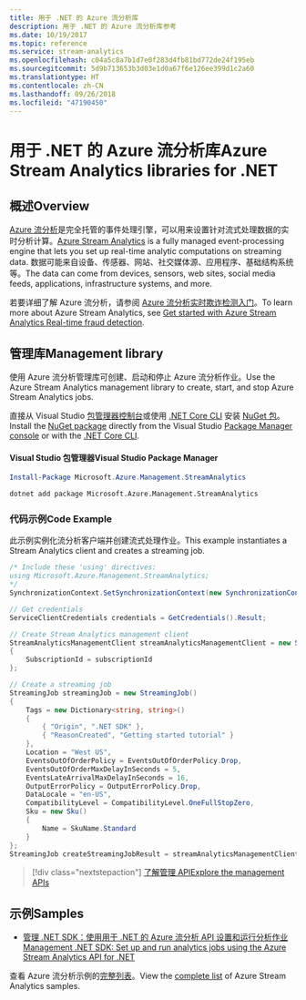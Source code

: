 ```yaml
---
title: 用于 .NET 的 Azure 流分析库
description: 用于 .NET 的 Azure 流分析库参考
ms.date: 10/19/2017
ms.topic: reference
ms.service: stream-analytics
ms.openlocfilehash: c04a5c8a7b1d7e0f283d4fb81bd772de24f195eb
ms.sourcegitcommit: 5d9b713653b3d03e1d0a67f6e126ee399d1c2a60
ms.translationtype: HT
ms.contentlocale: zh-CN
ms.lasthandoff: 09/26/2018
ms.locfileid: "47190450"
---
```

# <a name="azure-stream-analytics-libraries-for-net"></a><span data-ttu-id="98721-103">用于 .NET 的 Azure 流分析库</span><span class="sxs-lookup"><span data-stu-id="98721-103">Azure Stream Analytics libraries for .NET</span></span>

## <a name="overview"></a><span data-ttu-id="98721-104">概述</span><span class="sxs-lookup"><span data-stu-id="98721-104">Overview</span></span>

<span data-ttu-id="98721-105">[Azure 流分析](/azure/stream-analytics/stream-analytics-introduction)是完全托管的事件处理引擎，可以用来设置针对流式处理数据的实时分析计算。</span><span class="sxs-lookup"><span data-stu-id="98721-105">[Azure Stream Analytics](/azure/stream-analytics/stream-analytics-introduction) is a fully managed event-processing engine that lets you set up real-time analytic computations on streaming data.</span></span> <span data-ttu-id="98721-106">数据可能来自设备、传感器、网站、社交媒体源、应用程序、基础结构系统等。</span><span class="sxs-lookup"><span data-stu-id="98721-106">The data can come from devices, sensors, web sites, social media feeds, applications, infrastructure systems, and more.</span></span> 

<span data-ttu-id="98721-107">若要详细了解 Azure 流分析，请参阅 [Azure 流分析实时欺诈检测入门](/azure/stream-analytics/stream-analytics-real-time-fraud-detection)。</span><span class="sxs-lookup"><span data-stu-id="98721-107">To learn more about Azure Stream Analytics, see [Get started with Azure Stream Analytics Real-time fraud detection](/azure/stream-analytics/stream-analytics-real-time-fraud-detection).</span></span>


## <a name="management-library"></a><span data-ttu-id="98721-108">管理库</span><span class="sxs-lookup"><span data-stu-id="98721-108">Management library</span></span>

<span data-ttu-id="98721-109">使用 Azure 流分析管理库可创建、启动和停止 Azure 流分析作业。</span><span class="sxs-lookup"><span data-stu-id="98721-109">Use the Azure Stream Analytics management library to create, start, and stop Azure Stream Analytics jobs.</span></span>

<span data-ttu-id="98721-110">直接从 Visual Studio [包管理器控制台][PackageManager]或使用 [.NET Core CLI][DotNetCLI] 安装 [NuGet 包](https://www.nuget.org/packages/Microsoft.Azure.Management.StreamAnalytics)。</span><span class="sxs-lookup"><span data-stu-id="98721-110">Install the [NuGet package](https://www.nuget.org/packages/Microsoft.Azure.Management.StreamAnalytics) directly from the Visual Studio [Package Manager console][PackageManager] or with the [.NET Core CLI][DotNetCLI].</span></span>

#### <a name="visual-studio-package-manager"></a><span data-ttu-id="98721-111">Visual Studio 包管理器</span><span class="sxs-lookup"><span data-stu-id="98721-111">Visual Studio Package Manager</span></span>

```powershell
Install-Package Microsoft.Azure.Management.StreamAnalytics
```

```bash
dotnet add package Microsoft.Azure.Management.StreamAnalytics
```

### <a name="code-example"></a><span data-ttu-id="98721-112">代码示例</span><span class="sxs-lookup"><span data-stu-id="98721-112">Code Example</span></span>

<span data-ttu-id="98721-113">此示例实例化流分析客户端并创建流式处理作业。</span><span class="sxs-lookup"><span data-stu-id="98721-113">This example instantiates a Stream Analytics client and creates a streaming job.</span></span>

```csharp
/* Include these 'using' directives:
using Microsoft.Azure.Management.StreamAnalytics;
*/
SynchronizationContext.SetSynchronizationContext(new SynchronizationContext());

// Get credentials
ServiceClientCredentials credentials = GetCredentials().Result;

// Create Stream Analytics management client
StreamAnalyticsManagementClient streamAnalyticsManagementClient = new StreamAnalyticsManagementClient(credentials)
{
    SubscriptionId = subscriptionId
};

// Create a streaming job
StreamingJob streamingJob = new StreamingJob()
{
    Tags = new Dictionary<string, string>()
    {
        { "Origin", ".NET SDK" },
        { "ReasonCreated", "Getting started tutorial" }
    },
    Location = "West US",
    EventsOutOfOrderPolicy = EventsOutOfOrderPolicy.Drop,
    EventsOutOfOrderMaxDelayInSeconds = 5,
    EventsLateArrivalMaxDelayInSeconds = 16,
    OutputErrorPolicy = OutputErrorPolicy.Drop,
    DataLocale = "en-US",
    CompatibilityLevel = CompatibilityLevel.OneFullStopZero,
    Sku = new Sku()
    {
        Name = SkuName.Standard
    }
};
StreamingJob createStreamingJobResult = streamAnalyticsManagementClient.StreamingJobs.CreateOrReplace(streamingJob, resourceGroupName, streamingJobName);
```

> [!div class="nextstepaction"]
> [<span data-ttu-id="98721-114">了解管理 API</span><span class="sxs-lookup"><span data-stu-id="98721-114">Explore the management APIs</span></span>](/dotnet/api/overview/azure/streamanalytics/management)


## <a name="samples"></a><span data-ttu-id="98721-115">示例</span><span class="sxs-lookup"><span data-stu-id="98721-115">Samples</span></span>

- [<span data-ttu-id="98721-116">管理 .NET SDK：使用用于 .NET 的 Azure 流分析 API 设置和运行分析作业</span><span class="sxs-lookup"><span data-stu-id="98721-116">Management .NET SDK: Set up and run analytics jobs using the Azure Stream Analytics API for .NET</span></span>](/azure/stream-analytics/stream-analytics-dotnet-management-sdk)

<span data-ttu-id="98721-117">查看 Azure 流分析示例的[完整列表](https://azure.microsoft.com/resources/samples/?platform=dotnet&service=stream-analytics)。</span><span class="sxs-lookup"><span data-stu-id="98721-117">View the [complete list](https://azure.microsoft.com/resources/samples/?platform=dotnet&service=stream-analytics) of Azure Stream Analytics samples.</span></span>

[PackageManager]: https://docs.microsoft.com/nuget/tools/package-manager-console
[DotNetCLI]: https://docs.microsoft.com/dotnet/core/tools/dotnet-add-package
